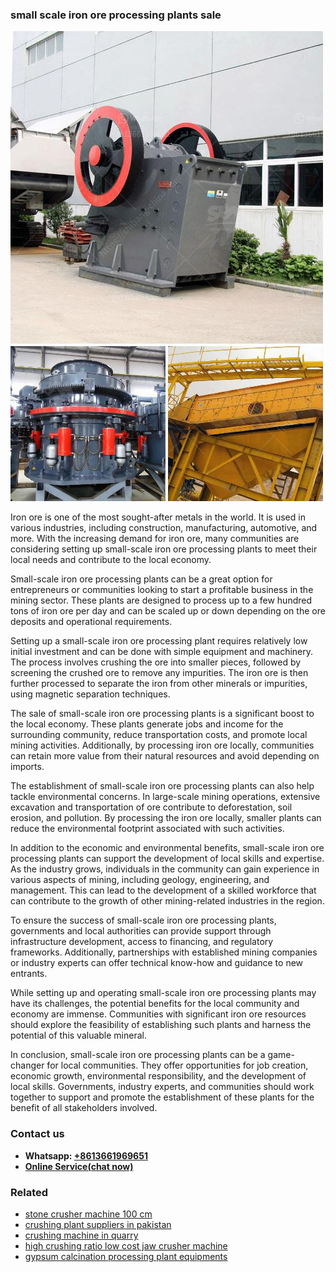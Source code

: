 <h3>small scale iron ore processing plants sale</h3><img src='1708408610.jpg' alt=''><p>Iron ore is one of the most sought-after metals in the world. It is used in various industries, including construction, manufacturing, automotive, and more. With the increasing demand for iron ore, many communities are considering setting up small-scale iron ore processing plants to meet their local needs and contribute to the local economy.</p><p>Small-scale iron ore processing plants can be a great option for entrepreneurs or communities looking to start a profitable business in the mining sector. These plants are designed to process up to a few hundred tons of iron ore per day and can be scaled up or down depending on the ore deposits and operational requirements.</p><p>Setting up a small-scale iron ore processing plant requires relatively low initial investment and can be done with simple equipment and machinery. The process involves crushing the ore into smaller pieces, followed by screening the crushed ore to remove any impurities. The iron ore is then further processed to separate the iron from other minerals or impurities, using magnetic separation techniques.</p><p>The sale of small-scale iron ore processing plants is a significant boost to the local economy. These plants generate jobs and income for the surrounding community, reduce transportation costs, and promote local mining activities. Additionally, by processing iron ore locally, communities can retain more value from their natural resources and avoid depending on imports.</p><p>The establishment of small-scale iron ore processing plants can also help tackle environmental concerns. In large-scale mining operations, extensive excavation and transportation of ore contribute to deforestation, soil erosion, and pollution. By processing the iron ore locally, smaller plants can reduce the environmental footprint associated with such activities.</p><p>In addition to the economic and environmental benefits, small-scale iron ore processing plants can support the development of local skills and expertise. As the industry grows, individuals in the community can gain experience in various aspects of mining, including geology, engineering, and management. This can lead to the development of a skilled workforce that can contribute to the growth of other mining-related industries in the region.</p><p>To ensure the success of small-scale iron ore processing plants, governments and local authorities can provide support through infrastructure development, access to financing, and regulatory frameworks. Additionally, partnerships with established mining companies or industry experts can offer technical know-how and guidance to new entrants.</p><p>While setting up and operating small-scale iron ore processing plants may have its challenges, the potential benefits for the local community and economy are immense. Communities with significant iron ore resources should explore the feasibility of establishing such plants and harness the potential of this valuable mineral.</p><p>In conclusion, small-scale iron ore processing plants can be a game-changer for local communities. They offer opportunities for job creation, economic growth, environmental responsibility, and the development of local skills. Governments, industry experts, and communities should work together to support and promote the establishment of these plants for the benefit of all stakeholders involved.</p><h3>Contact us</h3><ul><li><strong>Whatsapp:&nbsp;<a href="https://wa.me/8613661969651">+8613661969651</a></strong></li><li><a href="https://swt.shibang-china.com/?git&amp;zhl&amp;small scale iron ore processing plants sale"><strong>Online Service(chat now)</strong></a></li></ul><h3>Related</h3><ul><li><a href='stone crusher machine 100 cm.md'>stone crusher machine 100 cm</a></li><li><a href='crushing plant suppliers in pakistan.md'>crushing plant suppliers in pakistan</a></li><li><a href='crushing machine in quarry.md'>crushing machine in quarry</a></li><li><a href='high crushing ratio low cost jaw crusher machine.md'>high crushing ratio low cost jaw crusher machine</a></li><li><a href='gypsum calcination processing plant equipments.md'>gypsum calcination processing plant equipments</a></li></ul>